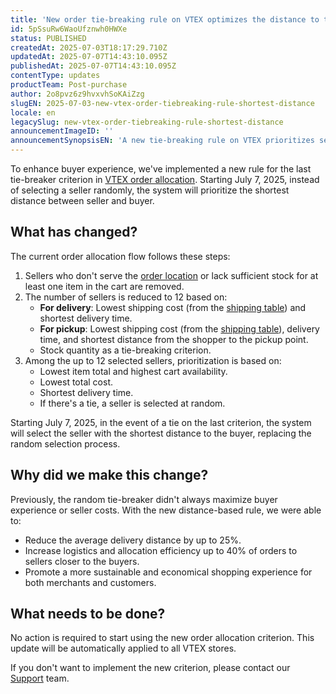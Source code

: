 ```yaml
---
title: 'New order tie-breaking rule on VTEX optimizes the distance to the buyer'
id: 5pSsuRw6WaoUfznwh0HWXe
status: PUBLISHED
createdAt: 2025-07-03T18:17:29.710Z
updatedAt: 2025-07-07T14:43:10.095Z
publishedAt: 2025-07-07T14:43:10.095Z
contentType: updates
productTeam: Post-purchase
author: 2o8pvz6z9hvxvhSoKAiZzg
slugEN: 2025-07-03-new-vtex-order-tiebreaking-rule-shortest-distance
locale: en
legacySlug: new-vtex-order-tiebreaking-rule-shortest-distance
announcementImageID: ''
announcementSynopsisEN: 'A new tie-breaking rule on VTEX prioritizes sellers with closer delivery to buyers.'
---
```


To enhance buyer experience, we've implemented a new rule for the last tie-breaker criterion in [VTEX order allocation](/en/tutorial/white-label-sellers-selection--3MemNQ4pKkWCpMdzI27AHa). Starting July 7, 2025, instead of selecting a seller randomly, the system will prioritize the shortest distance between seller and buyer.

## What has changed?

The current order allocation flow follows these steps:

1. Sellers who don't serve the [order location](/en/tutorial/configure-seller-regionalization--32t6wLpQCEnumoh8TjT5fw) or lack sufficient stock for at least one item in the cart are removed.
2. The number of sellers is reduced to 12 based on:
    * **For delivery**: Lowest shipping cost (from the [shipping table](/en/tutorial/shipping-rate-template--tutorials_127)) and shortest delivery time.
    * **For pickup**: Lowest shipping cost (from the [shipping table](/en/tutorial/shipping-rate-template--tutorials_127)), delivery time, and shortest distance from the shopper to the pickup point.
    * Stock quantity as a tie-breaking criterion.
3. Among the up to 12 selected sellers, prioritization is based on:
    * Lowest item total and highest cart availability.
    * Lowest total cost.
    * Shortest delivery time.
    * If there's a tie, a seller is selected at random.

Starting July 7, 2025, in the event of a tie on the last criterion, the system will select the seller with the shortest distance to the buyer, replacing the random selection process.

## Why did we make this change?

Previously, the random tie-breaker didn't always maximize buyer experience or seller costs. With the new distance-based rule, we were able to:

* Reduce the average delivery distance by up to 25%.
* Increase logistics and allocation efficiency up to 40% of orders to sellers closer to the buyers.
* Promote a more sustainable and economical shopping experience for both merchants and customers.

## What needs to be done?

No action is required to start using the new order allocation criterion. This update will be automatically applied to all VTEX stores. 

If you don't want to implement the new criterion, please contact our [Support](https://support.vtex.com/hc/en-us/requests) team.

